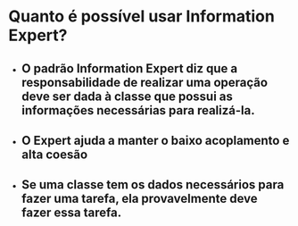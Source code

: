 # Quanto é possível usar Information Expert?

- ## O padrão Information Expert diz que a responsabilidade de realizar uma operação deve ser dada à classe que possui as informações necessárias para realizá-la.
- ## O Expert ajuda a manter o baixo acoplamento e alta coesão
- ## Se uma classe tem os dados necessários para fazer uma tarefa, ela provavelmente deve fazer essa tarefa.
